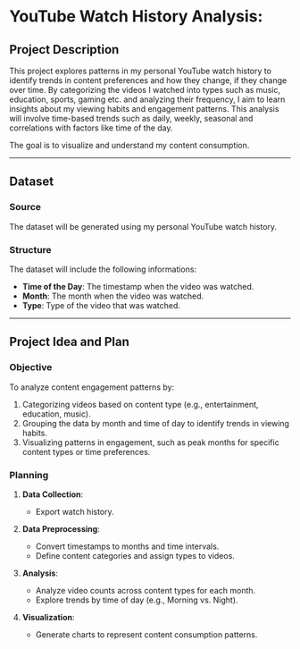 # YouTube Watch History Analysis:

## Project Description

This project explores patterns in my personal YouTube watch history to identify trends in content preferences and how they change, if they change over time. By categorizing the videos I watched into types such as music, education, sports, gaming etc. and analyzing their frequency, I aim to learn insights about my viewing habits and engagement patterns. This analysis will involve time-based trends such as daily, weekly, seasonal and correlations with factors like time of the day.

The goal is to visualize and understand my content consumption.

---

## Dataset

### Source
The dataset will be generated using my personal YouTube watch history.

### Structure
The dataset will include the following informations:
- **Time of the Day**: The timestamp when the video was watched.
- **Month**: The month when the video was watched.
- **Type**: Type of the video that was watched.


---

## Project Idea and Plan

### Objective
To analyze content engagement patterns by:
1. Categorizing videos based on content type (e.g., entertainment, education, music).
2. Grouping the data by month and time of day to identify trends in viewing habits.
3. Visualizing patterns in engagement, such as peak months for specific content types or time preferences.

### Planning
1. **Data Collection**:
   - Export watch history.

2. **Data Preprocessing**:
   - Convert timestamps to months and time intervals.  
   - Define content categories and assign types to videos.

3. **Analysis**:  
   - Analyze video counts across content types for each month.  
   - Explore trends by time of day (e.g., Morning vs. Night). 

4. **Visualization**:
   - Generate charts to represent content consumption patterns.

